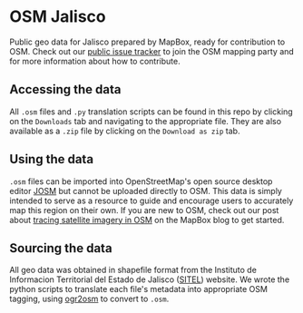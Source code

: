 # OSM Jalisco

Public geo data for Jalisco prepared by MapBox, ready for contribution to OSM. Check out our [public issue tracker](https://github.com/mapbox/mapping) to join the OSM mapping party and for more information about how to contribute.

## Accessing the data

All ````.osm```` files and ````.py```` translation scripts can be found in this repo by clicking on the ````Downloads```` tab and navigating to the appropriate file. They are also available as a ````.zip```` file by clicking on the ````Download as zip```` tab.

## Using the data

````.osm```` files can be imported into OpenStreetMap's open source desktop editor [JOSM](http://josm.openstreetmap.de/) but cannot be uploaded directly to OSM. This data is simply intended to serve as a resource to guide and encourage users to accurately map this region on their own. If you are new to OSM, check out our post about [tracing satellite imagery in OSM](http://mapbox.com/blog/satellite-tracing-osm/) on the MapBox blog to get started.

## Sourcing the data

All geo data was obtained in shapefile format from the Instituto de Informacion Territorial del Estado de Jalisco ([SITEL](http://sitel.jalisco.gob.mx/index2.php)) website. We wrote the python scripts to translate each file's metadata into appropriate OSM tagging, using [ogr2osm](http://wiki.openstreetmap.org/wiki/Ogr2osm) to convert to ````.osm````.

